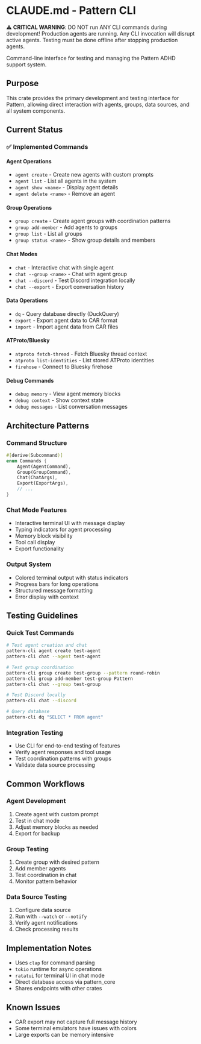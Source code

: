 # CLAUDE.md - Pattern CLI

⚠️ **CRITICAL WARNING**: DO NOT run ANY CLI commands during development!
Production agents are running. Any CLI invocation will disrupt active agents.
Testing must be done offline after stopping production agents.

Command-line interface for testing and managing the Pattern ADHD support system.

## Purpose

This crate provides the primary development and testing interface for Pattern, allowing direct interaction with agents, groups, data sources, and all system components.

## Current Status

### ✅ Implemented Commands

#### Agent Operations
- `agent create` - Create new agents with custom prompts
- `agent list` - List all agents in the system
- `agent show <name>` - Display agent details
- `agent delete <name>` - Remove an agent

#### Group Operations  
- `group create` - Create agent groups with coordination patterns
- `group add-member` - Add agents to groups
- `group list` - List all groups
- `group status <name>` - Show group details and members

#### Chat Modes
- `chat` - Interactive chat with single agent
- `chat --group <name>` - Chat with agent group
- `chat --discord` - Test Discord integration locally
- `chat --export` - Export conversation history

#### Data Operations
- `dq` - Query database directly (DuckQuery)
- `export` - Export agent data to CAR format
- `import` - Import agent data from CAR files

#### ATProto/Bluesky
- `atproto fetch-thread` - Fetch Bluesky thread context
- `atproto list-identities` - List stored ATProto identities
- `firehose` - Connect to Bluesky firehose

#### Debug Commands
- `debug memory` - View agent memory blocks
- `debug context` - Show context state
- `debug messages` - List conversation messages

## Architecture Patterns

### Command Structure
```rust
#[derive(Subcommand)]
enum Commands {
    Agent(AgentCommand),
    Group(GroupCommand),
    Chat(ChatArgs),
    Export(ExportArgs),
    // ...
}
```

### Chat Mode Features
- Interactive terminal UI with message display
- Typing indicators for agent processing
- Memory block visibility
- Tool call display
- Export functionality

### Output System
- Colored terminal output with status indicators
- Progress bars for long operations
- Structured message formatting
- Error display with context

## Testing Guidelines

### Quick Test Commands
```bash
# Test agent creation and chat
pattern-cli agent create test-agent
pattern-cli chat --agent test-agent

# Test group coordination
pattern-cli group create test-group --pattern round-robin
pattern-cli group add-member test-group Pattern
pattern-cli chat --group test-group

# Test Discord locally
pattern-cli chat --discord

# Query database
pattern-cli dq "SELECT * FROM agent"
```

### Integration Testing
- Use CLI for end-to-end testing of features
- Verify agent responses and tool usage
- Test coordination patterns with groups
- Validate data source processing

## Common Workflows

### Agent Development
1. Create agent with custom prompt
2. Test in chat mode
3. Adjust memory blocks as needed
4. Export for backup

### Group Testing
1. Create group with desired pattern
2. Add member agents
3. Test coordination in chat
4. Monitor pattern behavior

### Data Source Testing
1. Configure data source
2. Run with `--watch` or `--notify`
3. Verify agent notifications
4. Check processing results

## Implementation Notes

- Uses `clap` for command parsing
- `tokio` runtime for async operations
- `ratatui` for terminal UI in chat mode
- Direct database access via pattern_core
- Shares endpoints with other crates

## Known Issues

- CAR export may not capture full message history
- Some terminal emulators have issues with colors
- Large exports can be memory intensive